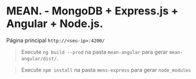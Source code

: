 # MEAN. - MongoDB + Express.js + Angular + Node.js.

Página principal `http://<seu-ip>:4200/`

> Execute `ng build --prod` na pasta `mean-angular` para gerar `mean-angular/dist/`.

> Execute `npm install` na pasta `mens-express` para gerar `node_modules`
